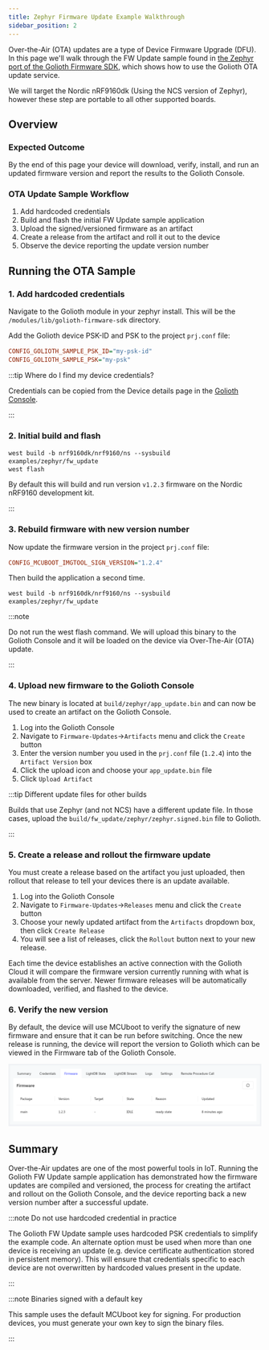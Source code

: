 ```yaml
---
title: Zephyr Firmware Update Example Walkthrough
sidebar_position: 2
---
```


Over-the-Air (OTA) updates are a type of Device Firmware Upgrade (DFU). In this
page we'll walk through the FW Update sample found in [the Zephyr
port of the Golioth Firmware
SDK](https://github.com/golioth/golioth-zephyr-sdk/tree/main/samples/fw_update),
which shows how to use the Golioth OTA update service.

We will target the Nordic nRF9160dk (Using the NCS version of Zephyr), however
these step are portable to all other supported boards.

## Overview

### Expected Outcome

By the end of this page your device will download, verify, install, and run an
updated firmware version and report the results to the Golioth Console.

### OTA Update Sample Workflow

1. Add hardcoded credentials
2. Build and flash the initial FW Update sample application
3. Upload the signed/versioned firmware as an artifact
4. Create a release from the artifact and roll it out to the device
5. Observe the device reporting the update version number

## Running the OTA Sample

### 1. Add hardcoded credentials

Navigate to the Golioth module in your zephyr install. This will be the
`/modules/lib/golioth-firmware-sdk` directory.

Add the Golioth device PSK-ID and PSK to the project `prj.conf` file:

```cfg
CONFIG_GOLIOTH_SAMPLE_PSK_ID="my-psk-id"
CONFIG_GOLIOTH_SAMPLE_PSK="my-psk"
```

:::tip Where do I find my device credentials?

Credentials can be copied from the Device details page in the [Golioth
Console](https://console.golioth.io).

:::

### 2. Initial build and flash

```console
west build -b nrf9160dk/nrf9160/ns --sysbuild examples/zephyr/fw_update
west flash
```

By default this will build and run version `v1.2.3` firmware on the Nordic
nRF9160 development kit.

:::

### 3. Rebuild firmware with new version number

Now update the firmware version in the project `prj.conf` file:

```cfg
CONFIG_MCUBOOT_IMGTOOL_SIGN_VERSION="1.2.4"
```

Then build the application a second time.

```console
west build -b nrf9160dk/nrf9160/ns --sysbuild examples/zephyr/fw_update
```

:::note

Do not run the west flash command. We will upload this binary to the
Golioth Console and it will be loaded on the device via Over-The-Air (OTA)
update.

:::

### 4. Upload new firmware to the Golioth Console

The new binary is located at `build/zephyr/app_update.bin` and can now be used
to create an artifact on the Golioth Console.

1. Log into the Golioth Console
2. Navigate to `Firmware-Updates`&rarr;`Artifacts` menu and click the `Create` button
3. Enter the version number you used in the `prj.conf` file (`1.2.4`) into the
   `Artifact Version` box
4. Click the upload icon and choose your `app_update.bin` file
5. Click `Upload Artifact`

:::tip Different update files for other builds

Builds that use Zephyr (and not NCS) have a different update file. In those
cases, upload the `build/fw_update/zephyr/zephyr.signed.bin` file to Golioth.

:::

### 5. Create a release and rollout the firmware update

You must create a release based on the artifact you just uploaded, then rollout
that release to tell your devices there is an update available.

1. Log into the Golioth Console
2. Navigate to `Firmware-Updates`&rarr;`Releases` menu and click the `Create` button
3. Choose your newly updated artifact from the `Artifacts` dropdown box, then
   click `Create Release`
4. You will see a list of releases, click the `Rollout` button next to your new
   release.

Each time the device establishes an active connection with the Golioth Cloud it
will compare the firmware version currently running with what is available from
the server. Newer firmware releases will be automatically downloaded, verified,
and flashed to the device.

### 6. Verify the new version

By default, the device will use MCUboot to verify the signature of new firmware
and ensure that it can be run before switching. Once the new release is running,
the device will report the version to Golioth which can be viewed in the
Firmware tab of the Golioth Console.

![Golioth Console showing firmware version](../../assets/golioth-console-firmware-version.png)

## Summary

Over-the-Air updates are one of the most powerful tools in IoT. Running the
Golioth FW Update sample application has demonstrated how the firmware updates
are compiled and versioned, the process for creating the artifact and rollout on
the Golioth Console, and the device reporting back a new version number after a
successful update.

:::note Do not use hardcoded credential in practice

The Golioth FW Update sample uses hardcoded PSK credentials to simplify the
example code. An alternate option must be used when more than one device is
receiving an update (e.g. device certificate authentication stored in persistent
memory). This will ensure that credentials specific to each device are not
overwritten by hardcoded values present in the update.

:::

:::note Binaries signed with a default key

This sample uses the default MCUboot key for signing. For production devices,
you must generate your own key to sign the binary files.

:::
